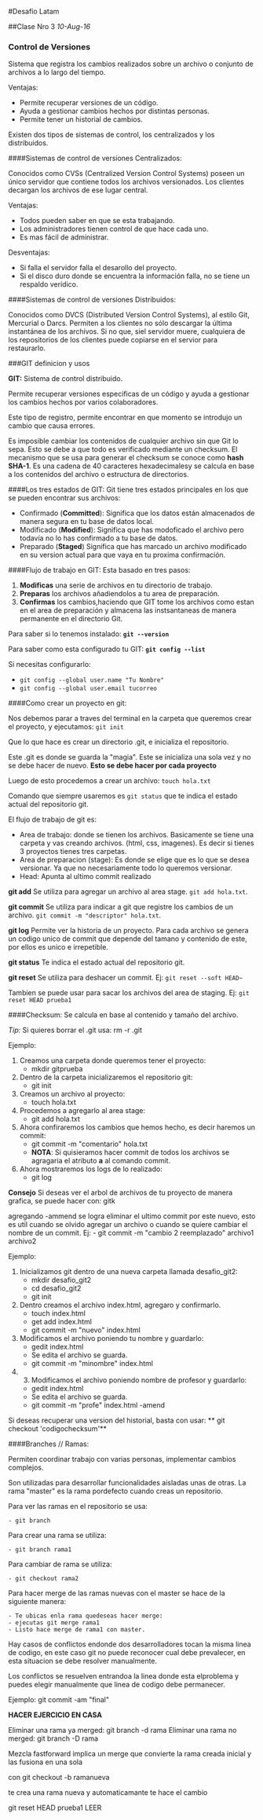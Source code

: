 #Desafío Latam

##Clase Nro 3
*10-Aug-16*

### Control de Versiones

Sistema que registra los cambios realizados sobre un archivo o conjunto de archivos a lo largo del tiempo.

Ventajas:

* Permite recuperar versiones de un código.
* Ayuda a gestionar cambios hechos por distintas personas.
* Permite tener un historial de cambios.

Existen dos tipos de sistemas de control, los centralizados y los distribuidos.


####Sistemas de control de versiones Centralizados:

Conocidos como CVSs (Centralized Version Control Systems) poseen un único servidor que contiene todos los archivos versionados. Los clientes decargan los archivos de ese lugar central.

Ventajas:

- Todos pueden saber en que se esta trabajando.
- Los administradores tienen control de que hace cada uno.
- Es mas fácil de administrar.

Desventajas:

- Si falla el servidor falla el desarollo del proyecto.
- Si el disco duro donde se encuentra la información falla, no se tiene un respaldo verídico.

####Sistemas de control de versiones Distribuidos:

Conocidos como DVCS (Distributed Version Control Systems), al estilo Git, Mercurial o Darcs. Permiten a los clientes no sólo descargar la última instantánea de los archivos. Si no que, siel servidor muere, cualquiera de los repositorios de los clientes puede copiarse en el servior para restaurarlo.



###GIT definicion y usos

**GIT:** Sistema de control distribuido.


Permite recuperar versiones especificas de un código y ayuda a gestionar los cambios hechos por varios colaboradores.

Este tipo de registro, permite encontrar en que momento se introdujo un cambio que causa errores.

Es imposible cambiar los contenidos de cualquier archivo sin que Git lo sepa. Esto se debe a que todo es verificado mediante un checksum. El mecanismo que se usa para generar el checksum se conoce como **hash SHA-1**. Es una cadena de 40 caracteres hexadecimalesy se calcula en base a los contenidos del archivo o estructura de directorios.


####Los tres estados de GIT:
Git tiene tres estados principales en los que se pueden encontrar sus archivos:

* Confirmado (**Committed**): Significa que los datos están almacenados de manera segura en tu base de datos local.
* Modificado (**Modified**): Significa que has modoficado el archivo pero todavía no lo has confirmado a tu base de datos.
* Preparado (**Staged**) Significa que has marcado un archivo modificado en su version actual para que vaya en tu proxima confirmación.

####Flujo de trabajo en GIT:
Esta basado en tres pasos:

1. **Modificas** una serie de archivos en tu directorio de trabajo.
2. **Preparas** los archivos añadiendolos a tu area de preparación.
3. **Confirmas** los cambios,haciendo que GIT tome los archivos como estan en el area de preparación y almacena las instsantaneas de manera permanente en el directorio Git.


Para saber si lo tenemos instalado: **`git --version`**

Para saber como esta configurado tu GIT: **`git config --list`**

Si necesitas configurarlo:

-   `git config --global user.name "Tu Nombre"`
-   `git config --global user.email tucorreo`

####Como crear un proyecto en git:

Nos debemos parar a traves del terminal en la carpeta que queremos crear el proyecto, y ejecutamos:
`git init`

Que lo que hace es crear un directorio .git, e inicializa el repositorio.

Este .git es donde se guarda la "magia". Este se inicializa una sola vez y no se debe hacer de nuevo. **Esto se debe hacer por cada proyecto**

Luego de esto procedemos a crear un archivo: `touch hola.txt`

Comando que siempre usaremos es `git status` que te indica el estado actual del repositorio git.

El flujo de trabajo de git es:

- Area de trabajo: donde se tienen los archivos. Basicamente se tiene una carpeta y vas creando archivos. (html, css, imagenes). Es decir si tienes 3 proyectos tienes tres carpetas.
- Area de preparacion (stage): Es donde se elige que es lo que se desea versionar. Ya que no necesariamente todo lo queremos versionar.
- Head: Apunta al ultimo commit realizado


**git add** Se utiliza para agregar un archivo al area stage. `git add hola.txt`.

**git commit** Se utiliza para indicar a git que registre los cambios de un archivo. `git commit -m "descriptor" hola.txt`.

**git log** Permite ver la historia de un proyecto. Para cada archivo se genera un codigo unico de commit que depende del tamano y contenido de este, por ellos es unico e irrepetible.

**git status** Te indica el estado actual del repositorio git.

**git reset** Se utiliza para deshacer un commit. Ej: `git reset --soft HEAD~`

Tambien se puede usar para sacar los archivos del area de staging. Ej: `git reset HEAD prueba1`




####Checksum:
Se calcula en base al contenido y tamaño del archivo. 


*Tip:* Si quieres borrar el .git usa: rm -r .git

Ejemplo:

1. Creamos una carpeta donde queremos tener el proyecto:
    - mkdir gitprueba
2. Dentro de la carpeta inicializaremos el repositorio git:
    - git init
3. Creamos un archivo al proyecto:
    - touch hola.txt
4. Procedemos a agregarlo al area stage:
    - git add hola.txt
5. Ahora confiraremos los cambios que hemos hecho, es decir haremos un commit:
    - git commit -m "comentario" hola.txt
    - **NOTA**: Si quisieramos hacer commit de todos los archivos se agragaria el atributo **a** al comando commit.
6. Ahora mostraremos los logs de lo realizado:
    - git log

**Consejo** Si deseas ver el arbol de archivos de tu proyecto de manera grafica, se puede hacer con: gitk

agregando -ammend se logra eliminar el ultimo commit por este nuevo, esto es util cuando se olvido agregar un archivo o cuando se quiere cambiar el nombre de un commit.
Ej:
    - git commit -m "cambio 2 reemplazado" archivo1 archivo2


Ejemplo:

1. Inicializamos git dentro de una nueva carpeta llamada desafio_git2:
    - mkdir desafio_git2
    - cd desafio_git2
    - git init
2. Dentro creamos el archivo index.html, agregaro y confirmarlo.
    - touch index.html
    - get add index.html
    - git commit -m "nuevo" index.html
3. Modificamos el archivo poniendo tu nombre y guardarlo:
    - gedit index.html
    - Se edita el archivo se guarda.
    - git commit -m "minombre" index.html
4. 3. Modificamos el archivo poniendo nombre de profesor y guardarlo:
    - gedit index.html
    - Se edita el archivo se guarda.
    - git commit -m "profe" index.html -amend

Si deseas recuperar una version del historial, basta con usar: ** git checkout 'codigochecksum'**

####Branches // Ramas:

Permiten coordinar trabajo con varias personas, implementar cambios complejos.

Son utilizadas para desarrollar funcionalidades aisladas unas de otras. La rama "master" es la rama pordefecto cuando creas un repositorio. 

Para ver las ramas en el repositorio se usa:

    - git branch

Para crear una rama se utiliza:

    - git branch rama1

Para cambiar de rama se utiliza:

    - git checkout rama2


Para hacer merge de las ramas nuevas con el master se hace de la siguiente manera:

    - Te ubicas enla rama quedeseas hacer merge:
    - ejecutas git merge rama1
    - Listo hace merge de rama1 con master.


Hay casos de conflictos endonde dos desarrolladores tocan la misma linea de codigo, en este caso git no puede reconocer cual debe prevalecer, en esta situacion se debe resolver manualmente.


Los conflictos se resuelven entrandoa la linea donde esta elproblema y puedes elegir manualmente que linea de codigo debe permanecer.

Ejemplo:
git commit -am "final"

**HACER EJERCICIO EN CASA**

Eliminar una rama ya merged: git branch -d rama
Eliminar una rama no merged: git branch -D rama


Mezcla fastforward implica un merge que convierte la rama creada inicial y las fusiona en una sola 

con git checkout -b ramanueva

te crea una rama nueva y automaticamante te hace el cambio

 git reset HEAD prueba1 LEER
 
































